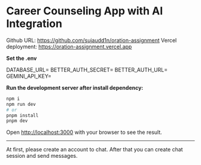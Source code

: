 # Career Counseling App with AI Integration

Github URL: https://github.com/sujaudd1n/oration-assignment
Vercel deployment: https://oration-assignment.vercel.app

**Set the .env**

DATABASE_URL=
BETTER_AUTH_SECRET=
BETTER_AUTH_URL=
GEMINI_API_KEY=

**Run the development server after install dependency:**

```bash
npm i
npm run dev
# or
pnpm install
pnpm dev
```

Open [http://localhost:3000](http://localhost:3000) with your browser to see the result.

---

At first, please create an account to chat. After that you can create chat session
and send messages.
